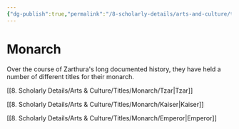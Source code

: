 ```yaml
---
{"dg-publish":true,"permalink":"/8-scholarly-details/arts-and-culture/titles/monarch/monarch/","noteIcon":""}
---
```


# Monarch

Over the course of Zarthura's long documented history, they have held a number of different titles for their monarch. 

[[8. Scholarly Details/Arts & Culture/Titles/Monarch/Tzar\|Tzar]]

[[8. Scholarly Details/Arts & Culture/Titles/Monarch/Kaiser\|Kaiser]]

[[8. Scholarly Details/Arts & Culture/Titles/Monarch/Emperor\|Emperor]]


